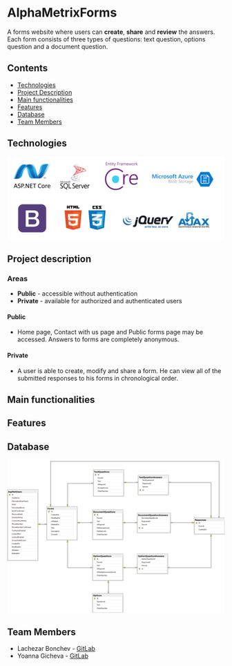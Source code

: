 # AlphaMetrixForms
A forms website where users can **create**, **share** and **review** the answers.
Each form consists of three types of questions: text question, options question and a document question.

## Contents

- [Technologies](#technologies)
- [Project Description](#project-description)
- [Main functionalities](#main-functionalities)
- [Features](#features)
- [Database](#database)
- [Team Members](#team-members)

## Technologies
![](/Images/git-technologies.png)

## Project description
### Areas
* **Public** -  accessible without authentication
* **Private** - available for authorized and authenticated users 

#### Public
* Home page, Contact with us page and Public forms page may be accessed. Answers to forms are completely anonymous.

#### Private
* A user is able to create, modify and share a form. He can view all of the submitted responses to his forms in chronological order.

## Main functionalities

## Features

## Database
![](/Images/Database.png)

## Team Members
* Lachezar Bonchev - [GitLab](https://gitlab.com/lachezar.bonchev)
* Yoanna Gicheva - [GitLab](https://gitlab.com/yoanna.gicheva)